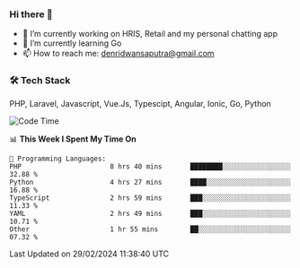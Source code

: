 ### Hi there 👋

- 🔭 I’m currently working on HRIS, Retail and my personal chatting app
- 🌱 I’m currently learning Go
- 📫 How to reach me: denridwansaputra@gmail.com


### 🛠 Tech Stack
PHP, Laravel, Javascript, Vue.Js, Typescipt, Angular, Ionic, Go, Python


<!--START_SECTION:waka-->
![Code Time](http://img.shields.io/badge/Code%20Time-4%2C287%20hrs%2010%20mins-blue)

📊 **This Week I Spent My Time On** 

```text
💬 Programming Languages: 
PHP                      8 hrs 40 mins       ████████░░░░░░░░░░░░░░░░░   32.88 % 
Python                   4 hrs 27 mins       ████░░░░░░░░░░░░░░░░░░░░░   16.88 % 
TypeScript               2 hrs 59 mins       ███░░░░░░░░░░░░░░░░░░░░░░   11.33 % 
YAML                     2 hrs 49 mins       ███░░░░░░░░░░░░░░░░░░░░░░   10.71 % 
Other                    1 hr 55 mins        ██░░░░░░░░░░░░░░░░░░░░░░░   07.32 % 
```


 Last Updated on 29/02/2024 11:38:40 UTC
<!--END_SECTION:waka-->
